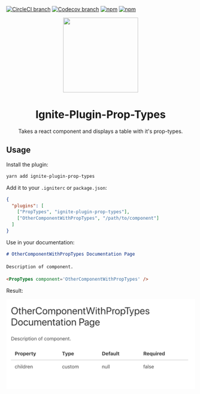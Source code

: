 [![CircleCI branch](https://img.shields.io/circleci/project/github/hipstersmoothie/ignite-plugin-prop-types/master.svg?style=for-the-badge)](https://circleci.com/gh/hipstersmoothie/workflows/ignite-plugin-prop-types/tree/master) [![Codecov branch](https://img.shields.io/codecov/c/github/hipstersmoothie/ignite-plugin-prop-types/master.svg?style=for-the-badge)](https://codecov.io/gh/hipstersmoothie/ignite-plugin-prop-types/branch/master) [![npm](https://img.shields.io/npm/v/ignite-plugin-prop-types.svg?style=for-the-badge)](https://www.npmjs.com/package/ignite-plugin-prop-types) [![npm](https://img.shields.io/npm/dt/ignite-plugin-prop-types.svg?style=for-the-badge)](https://www.npmjs.com/package/ignite-plugin-prop-types)

<div align="center">
  <img width="200" height="200"
      src="https://s3.amazonaws.com/pix.iemoji.com/images/emoji/apple/ios-11/256/fire.png">
  <h1>
    Ignite-Plugin-Prop-Types
  </h1>
  <p>Takes a react component and displays a table with it's prop-types.</p>
</div>

## Usage

Install the plugin:

```bash
yarn add ignite-plugin-prop-types
```

Add it to your `.igniterc` or `package.json`:

```json
{
  "plugins": [
    ["PropTypes", "ignite-plugin-prop-types"],
    ["OtherComponentWithPropTypes", "/path/to/component"]
  ]
}
```

Use in your documentation:

```markdown
# OtherComponentWithPropTypes Documentation Page

Description of component.

<PropTypes component='OtherComponentWithPropTypes' />
```

Result:

![Example Output Image](example.png)
